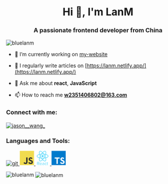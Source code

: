 <h1 align="center">Hi 👋, I'm LanM</h1>
<h3 align="center">A passionate frontend developer from China</h3>

<p align="left"> <img src="https://komarev.com/ghpvc/?username=bluelanm&label=Profile%20views&color=0e75b6&style=flat" alt="bluelanm" /> </p>

- 🔭 I’m currently working on [my-website](https://github.com/BlueLanM/my-website)

- 📝 I regularly write articles on [https://lanm.netlify.app/](https://lanm.netlify.app/)

- 💬 Ask me about **react**, **JavaScript**

- 📫 How to reach me **w2351406802@163.com**

<h3 align="left">Connect with me:</h3>
<p align="left">
<a href="https://twitter.com/jason__wang_" target="blank"><img align="center" src="https://raw.githubusercontent.com/rahuldkjain/github-profile-readme-generator/master/src/images/icons/Social/twitter.svg" alt="jason__wang_" height="30" width="40" /></a>
</p>

<h3 align="left">Languages and Tools:</h3>
<p align="left"> <a href="https://git-scm.com/" target="_blank" rel="noreferrer"> <img src="https://www.vectorlogo.zone/logos/git-scm/git-scm-icon.svg" alt="git" width="40" height="40"/> </a> <a href="https://developer.mozilla.org/en-US/docs/Web/JavaScript" target="_blank" rel="noreferrer"> <img src="https://raw.githubusercontent.com/devicons/devicon/master/icons/javascript/javascript-original.svg" alt="javascript" width="40" height="40"/> </a> <a href="https://reactjs.org/" target="_blank" rel="noreferrer"> <img src="https://raw.githubusercontent.com/devicons/devicon/master/icons/react/react-original-wordmark.svg" alt="react" width="40" height="40"/> </a> <a href="https://www.typescriptlang.org/" target="_blank" rel="noreferrer"> <img src="https://raw.githubusercontent.com/devicons/devicon/master/icons/typescript/typescript-original.svg" alt="typescript" width="40" height="40"/> </a> </p>

<p><img align="left" src="https://github-readme-stats.vercel.app/api/top-langs?username=bluelanm&show_icons=true&locale=en&layout=compact" alt="bluelanm" /></p>

<p>&nbsp;<img align="center" src="https://github-readme-stats.vercel.app/api?username=bluelanm&show_icons=true&theme=dracula&locale=en" alt="bluelanm" /></p>
